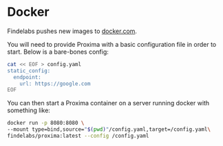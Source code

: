 # Docker

Findelabs pushes new images to [docker.com](https://hub.docker.com/r/findelabs/proxima/tags). 

You will need to provide Proxima with a basic configuration file in order to start. Below is a bare-bones config:
```bash
cat << EOF > config.yaml
static_config:
  endpoint:
    url: https://google.com
EOF
```

You can then start a Proxima container on a server running docker with something like:
```bash
docker run -p 8080:8080 \
--mount type=bind,source="$(pwd)"/config.yaml,target=/config.yaml\
findelabs/proxima:latest --config /config.yaml
```
